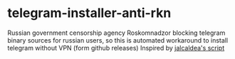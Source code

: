 # telegram-installer-anti-rkn
Russian government censorship agency Roskomnadzor blocking telegram binary sources for russian users, so this is automated workaround to install telegram without VPN (form github releases)
Inspired by [jalcaldea's script](https://gist.github.com/jalcaldea/acb22b21a8c9f0728198) 
